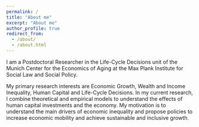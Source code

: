 ```yaml
---
permalink: /
title: "About me"
excerpt: "About me"
author_profile: true
redirect_from: 
  - /about/
  - /about.html
---
```


I am a Postdoctoral Researcher in the Life-Cycle Decisions unit of the Munich Center for the Economics of Aging at the Max Plank Institute for Social Law and Social Policy.

My primary research interests are Economic Growth, Wealth and Income Inequality, Human Capital and Life-Cycle Decisions. In my current research, I combine theoretical and empirical models to understand the effects of human capital investments and the economy. My motivation is to understand the main drivers of economic inequality and propose policies to increase economic mobility and achieve sustainable and inclusive growth.

